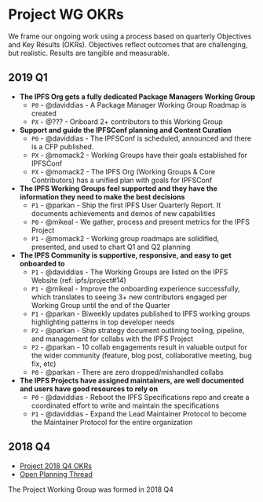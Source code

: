 # Project WG OKRs

We frame our ongoing work using a process based on quarterly Objectives and Key Results (OKRs). Objectives reflect outcomes that are challenging, but realistic. Results are tangible and measurable.

## 2019 Q1

- **The IPFS Org gets a fully dedicated Package Managers Working Group**
  - `P0` - @daviddias - A Package Manager Working Group Roadmap is created
  - `PX` - @??? - Onboard 2+ contributors to this Working Group       
- **Support and guide the IPFSConf planning and Content Curation**
  - `P0` - @daviddias - The IPFSConf is scheduled, announced and there is a CFP published.
  - `PX` - @momack2 - Working Groups have their goals established for IPFSConf
  - `PX` - @momack2 - The IPFS Org (Working Groups & Core Contributors) has a unified plan with goals for IPFSConf
- **The IPFS Working Groups feel supported and they have the information they need to make the best decisions**
  - `P1` - @parkan - Ship the first IPFS User Quarterly Report. It documents achievements and demos of new capabilities
  - `P0` - @mikeal - We gather, process and present metrics for the IPFS Project    
  - `P1` - @momack2 - Working group roadmaps are solidified, presented, and used to chart Q1 and Q2 planning
- **The IPFS Community is supportive, responsive, and easy to get onboarded to**
  - `P1` - @daviddias - The Working Groups are listed on the IPFS Website (ref: ipfs/project#14)
  - `P1` - @mikeal - Improve the onboarding experience successfully, which translates to seeing 3+ new contributors engaged per Working Group until the end of the Quarter   
  - `P1` - @parkan - Biweekly updates published to IPFS working groups highlighting patterns in top developer needs
  - `P2` - @parkan - Ship strategy document outlining tooling, pipeline, and management for collabs with the IPFS Project  
  - `P2` - @parkan - 10 collab engagements result in valuable output for the wider community (feature, blog post, collaborative meeting, bug fix, etc)  
  - `P0` - @parkan - There are zero dropped/mishandled collabs  
- **The IPFS Projects have assigned maintainers, are well documented and users have good resources to rely on**
  - `P0` - @daviddias - Reboot the IPFS Specifications repo and create a coordinated effort to write and maintain the specifications
  - `P1` - @daviddias - Expand the Lead Maintainer Protocol to become the Maintainer Protocol for the entire organization
  
## 2018 Q4

- [Project 2018 Q4 OKRs](https://docs.google.com/spreadsheets/d/139lROP7-Ee4M4S7A_IO4iIgSgugYm7dct620LYnalII/edit#gid=1562851442)
- [Open Planning Thread](https://github.com/ipfs/project/pull/3)

The Project Working Group was formed in 2018 Q4
